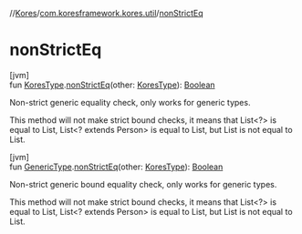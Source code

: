 //[Kores](../../index.md)/[com.koresframework.kores.util](index.md)/[nonStrictEq](non-strict-eq.md)

# nonStrictEq

[jvm]\
fun [KoresType](../com.koresframework.kores.type/-kores-type/index.md).[nonStrictEq](non-strict-eq.md)(other: [KoresType](../com.koresframework.kores.type/-kores-type/index.md)): [Boolean](https://kotlinlang.org/api/latest/jvm/stdlib/kotlin/-boolean/index.html)

Non-strict generic equality check, only works for generic types.

This method will not make strict bound checks, it means that List<?> is equal to List, List<? extends Person> is equal to List<Person>, but List<Number> is not equal to List<Integer>.

[jvm]\
fun [GenericType](../com.koresframework.kores.type/-generic-type/index.md).[nonStrictEq](non-strict-eq.md)(other: [KoresType](../com.koresframework.kores.type/-kores-type/index.md)): [Boolean](https://kotlinlang.org/api/latest/jvm/stdlib/kotlin/-boolean/index.html)

Non-strict generic bound equality check, only works for generic types.

This method will not make strict bound checks, it means that List<?> is equal to List, List<? extends Person> is equal to List<Person>, but List<Number> is not equal to List<Integer>.
